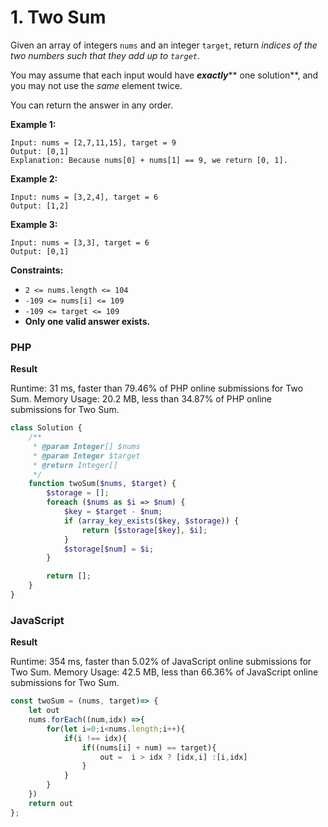 # 1. Two Sum

Given an array of integers `nums` and an integer `target`, return _indices of the two numbers such that they add up to `target`_.

You may assume that each input would have _**exactly**_\*\* one solution\*\*, and you may not use the _same_ element twice.

You can return the answer in any order.

**Example 1:**

```
Input: nums = [2,7,11,15], target = 9
Output: [0,1]
Explanation: Because nums[0] + nums[1] == 9, we return [0, 1].
```

**Example 2:**

```
Input: nums = [3,2,4], target = 6
Output: [1,2]
```

**Example 3:**

```
Input: nums = [3,3], target = 6
Output: [0,1]
```

**Constraints:**

* `2 <= nums.length <= 104`
* `-109 <= nums[i] <= 109`
* `-109 <= target <= 109`
* **Only one valid answer exists.**

### PHP

**Result**

Runtime: 31 ms, faster than 79.46% of PHP online submissions for Two Sum. Memory Usage: 20.2 MB, less than 34.87% of PHP online submissions for Two Sum.

```php
class Solution {
    /**
     * @param Integer[] $nums
     * @param Integer $target
     * @return Integer[]
     */
    function twoSum($nums, $target) {
        $storage = [];
        foreach ($nums as $i => $num) {
            $key = $target - $num;
            if (array_key_exists($key, $storage)) {
                return [$storage[$key], $i];
            }
            $storage[$num] = $i;
        }

        return [];
    }
}
```

### JavaScript

**Result**

Runtime: 354 ms, faster than 5.02% of JavaScript online submissions for Two Sum. Memory Usage: 42.5 MB, less than 66.36% of JavaScript online submissions for Two Sum.

```javascript
const twoSum = (nums, target)=> {
    let out
    nums.forEach((num,idx) =>{   
        for(let i=0;i<nums.length;i++){
            if(i !== idx){
                if((nums[i] + num) == target){
                    out =  i > idx ? [idx,i] :[i,idx]
                } 
            }
        }
    })
    return out
};
```
